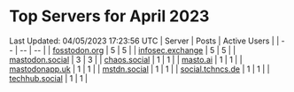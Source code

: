 # Top Servers for April 2023
Last Updated: 04/05/2023 17:23:56 UTC
| Server | Posts | Active Users |
| -- | -- | -- |
| [fosstodon.org](https://fosstodon.org/tags/PowerShell) | 5 | 5 |
| [infosec.exchange](https://infosec.exchange/tags/PowerShell) | 5 | 5 |
| [mastodon.social](https://mastodon.social/tags/PowerShell) | 3 | 3 |
| [chaos.social](https://chaos.social/tags/PowerShell) | 1 | 1 |
| [masto.ai](https://masto.ai/tags/PowerShell) | 1 | 1 |
| [mastodonapp.uk](https://mastodonapp.uk/tags/PowerShell) | 1 | 1 |
| [mstdn.social](https://mstdn.social/tags/PowerShell) | 1 | 1 |
| [social.tchncs.de](https://social.tchncs.de/tags/PowerShell) | 1 | 1 |
| [techhub.social](https://techhub.social/tags/PowerShell) | 1 | 1 |
